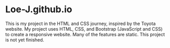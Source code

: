 # Loe-J.github.io
This is my project in the HTML and CSS journey, inspired by the Toyota website. My project uses HTML, CSS, and Bootstrap (JavaScript and CSS) to create a responsive website. Many of the features are static. This project is not yet finished.
